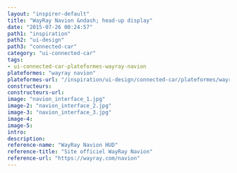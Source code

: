```yaml
---
layout: "inspirer-default"
title: "WayRay Navion &ndash; head-up display"
date: "2015-07-26 00:24:57"
path1: "inspiration"
path2: "ui-design"
path3: "connected-car"
category: "ui-connected-car"
tags:
- ui-connected-car-plateformes-wayray-navion
plateformes: "wayray navion"
plateformes-url: "/inspiration/ui-design/connected-car/plateformes/wayray-navion/"
constructeurs:
constructeurs-url:
image: "navion_interface_1.jpg"
image-2: "navion_interface_2.jpg"
image-3: "navion_interface_3.jpg"
image-4:
image-5:
intro:
description:
reference-name: "WayRay Navion HUD"
reference-title: "Site officiel WayRay Navion"
reference-url: "https://wayray.com/navion"
---
```

